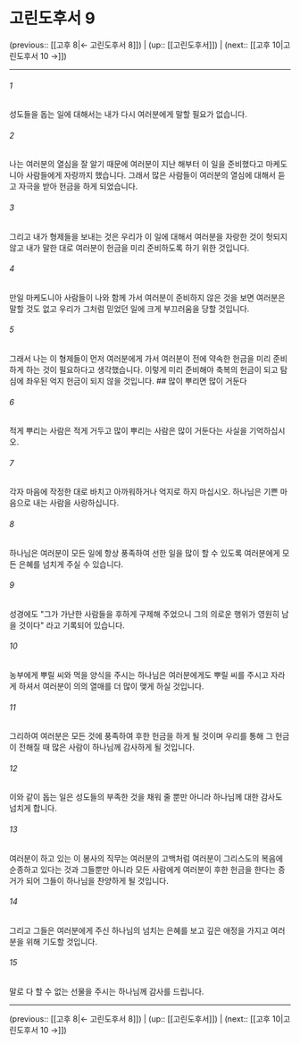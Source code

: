 # 고린도후서 9

(previous:: [[고후 8|← 고린도후서 8]]) | (up:: [[고린도후서]]) | (next:: [[고후 10|고린도후서 10 →]])

***




###### 1 

성도들을 돕는 일에 대해서는 내가 다시 여러분에게 말할 필요가 없습니다. 



###### 2 

나는 여러분의 열심을 잘 알기 때문에 여러분이 지난 해부터 이 일을 준비했다고 마케도니아 사람들에게 자랑까지 했습니다. 그래서 많은 사람들이 여러분의 열심에 대해서 듣고 자극을 받아 헌금을 하게 되었습니다. 



###### 3 

그리고 내가 형제들을 보내는 것은 우리가 이 일에 대해서 여러분을 자랑한 것이 헛되지 않고 내가 말한 대로 여러분이 헌금을 미리 준비하도록 하기 위한 것입니다. 



###### 4 

만일 마케도니아 사람들이 나와 함께 가서 여러분이 준비하지 않은 것을 보면 여러분은 말할 것도 없고 우리가 그처럼 믿었던 일에 크게 부끄러움을 당할 것입니다. 



###### 5 

그래서 나는 이 형제들이 먼저 여러분에게 가서 여러분이 전에 약속한 헌금을 미리 준비하게 하는 것이 필요하다고 생각했습니다. 이렇게 미리 준비해야 축복의 헌금이 되고 탐심에 좌우된 억지 헌금이 되지 않을 것입니다. ## 많이 뿌리면 많이 거둔다 



###### 6 

적게 뿌리는 사람은 적게 거두고 많이 뿌리는 사람은 많이 거둔다는 사실을 기억하십시오. 



###### 7 

각자 마음에 작정한 대로 바치고 아까워하거나 억지로 하지 마십시오. 하나님은 기쁜 마음으로 내는 사람을 사랑하십니다. 



###### 8 

하나님은 여러분이 모든 일에 항상 풍족하여 선한 일을 많이 할 수 있도록 여러분에게 모든 은혜를 넘치게 주실 수 있습니다. 



###### 9 

성경에도 "그가 가난한 사람들을 후하게 구제해 주었으니 그의 의로운 행위가 영원히 남을 것이다" 라고 기록되어 있습니다. 



###### 10 

농부에게 뿌릴 씨와 먹을 양식을 주시는 하나님은 여러분에게도 뿌릴 씨를 주시고 자라게 하셔서 여러분이 의의 열매를 더 많이 맺게 하실 것입니다. 



###### 11 

그리하여 여러분은 모든 것에 풍족하여 후한 헌금을 하게 될 것이며 우리를 통해 그 헌금이 전해질 때 많은 사람이 하나님께 감사하게 될 것입니다. 



###### 12 

이와 같이 돕는 일은 성도들의 부족한 것을 채워 줄 뿐만 아니라 하나님께 대한 감사도 넘치게 합니다. 



###### 13 

여러분이 하고 있는 이 봉사의 직무는 여러분의 고백처럼 여러분이 그리스도의 복음에 순종하고 있다는 것과 그들뿐만 아니라 모든 사람에게 여러분이 후한 헌금을 한다는 증거가 되어 그들이 하나님을 찬양하게 될 것입니다. 



###### 14 

그리고 그들은 여러분에게 주신 하나님의 넘치는 은혜를 보고 깊은 애정을 가지고 여러분을 위해 기도할 것입니다. 



###### 15 

말로 다 할 수 없는 선물을 주시는 하나님께 감사를 드립니다.

***

(previous:: [[고후 8|← 고린도후서 8]]) | (up:: [[고린도후서]]) | (next:: [[고후 10|고린도후서 10 →]])

